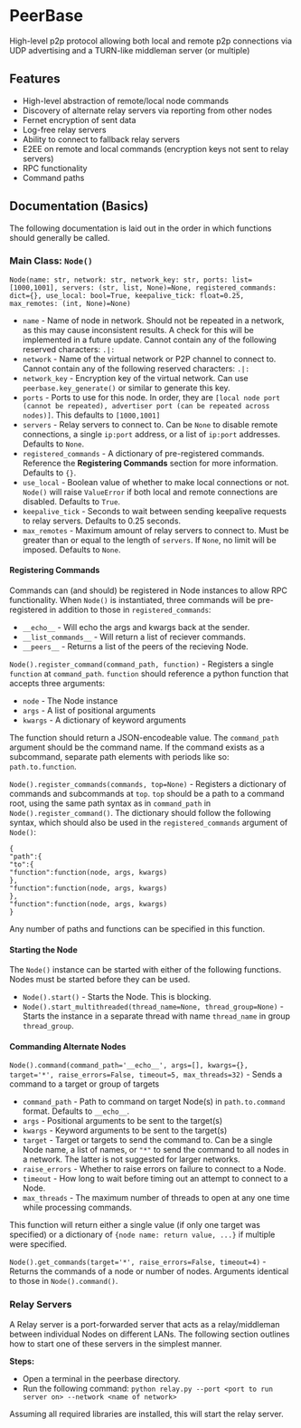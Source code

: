 # PeerBase
High-level p2p protocol allowing both local and remote p2p connections via UDP advertising and a TURN-like middleman server (or multiple)

## Features
- High-level abstraction of remote/local node commands
- Discovery of alternate relay servers via reporting from other nodes
- Fernet encryption of sent data
- Log-free relay servers
- Ability to connect to fallback relay servers
- E2EE on remote and local commands (encryption keys not sent to relay servers)
- RPC functionality
- Command paths

## Documentation (Basics)
The following documentation is laid out in the order in which functions should generally be called.

### Main Class: `Node()`
```
Node(name: str, network: str, network_key: str, ports: list=[1000,1001], servers: (str, list, None)=None, registered_commands: dict={}, use_local: bool=True, keepalive_tick: float=0.25, max_remotes: (int, None)=None)
```

- `name` - Name of node in network. Should not be repeated in a network, as this may cause inconsistent results. A check for this will be implemented in a future update. Cannot contain any of the following reserved characters: `.|:`
- `network` - Name of the virtual network or P2P channel to connect to. Cannot contain any of the following reserved characters: `.|:`
- `network_key` - Encryption key of the virtual network. Can use `peerbase.key_generate()` or similar to generate this key.
- `ports` - Ports to use for this node. In order, they are `[local node port (cannot be repeated), advertiser port (can be repeated across nodes)]`. This defaults to `[1000,1001]`
- `servers` - Relay servers to connect to. Can be `None` to disable remote connections, a single `ip:port` address, or a list of `ip:port` addresses. Defaults to `None`.
- `registered_commands` - A dictionary of pre-registered commands. Reference the **Registering Commands** section for more information. Defaults to `{}`.
- `use_local` - Boolean value of whether to make local connections or not. `Node()` will raise `ValueError` if both local and remote connections are disabled. Defaults to `True`.
- `keepalive_tick` - Seconds to wait between sending keepalive requests to relay servers. Defaults to 0.25 seconds.
- `max_remotes` - Maximum amount of relay servers to connect to. Must be greater than or equal to the length of `servers`. If `None`, no limit will be imposed. Defaults to `None`.

#### Registering Commands
Commands can (and should) be registered in Node instances to allow RPC functionality. When `Node()` is instantiated, three commands will be pre-registered in addition to those in `registered_commands`:
- `__echo__` - Will echo the args and kwargs back at the sender.
- `__list_commands__` - Will return a list of reciever commands.
- `__peers__` - Returns a list of the peers of the recieving Node.

`Node().register_command(command_path, function)` - Registers a single `function` at `command_path`. `function` should reference a python function that accepts three arguments:
  - `node` - The Node instance
  - `args` - A list of positional arguments
  - `kwargs` - A dictionary of keyword arguments

The function should return a JSON-encodeable value. The `command_path` argument should be the command name. If the command exists as a subcommand, separate path elements with periods like so: `path.to.function`.

`Node().register_commands(commands, top=None)` - Registers a dictionary of commands and subcommands at `top`. `top` should be a path to a command root, using the same path syntax as in `command_path` in `Node().register_command()`. The dictionary should follow the following syntax, which should also be used in the `registered_commands` argument of `Node()`:

```
{
"path":{
"to":{
"function":function(node, args, kwargs)
},
"function":function(node, args, kwargs)
},
"function":function(node, args, kwargs)
}
```
Any number of paths and functions can be specified in this function.

#### Starting the Node
The `Node()` instance can be started with either of the following functions. Nodes must be started before they can be used.
- `Node().start()` - Starts the Node. This is blocking.
- `Node().start_multithreaded(thread_name=None, thread_group=None)` - Starts the instance in a separate thread with name `thread_name` in group `thread_group`.

#### Commanding Alternate Nodes
`Node().command(command_path='__echo__', args=[], kwargs={}, target='*', raise_errors=False, timeout=5, max_threads=32)` - Sends a command to a target or group of targets
- `command_path` - Path to command on target Node(s) in `path.to.command` format. Defaults to `__echo__`.
- `args` - Positional arguments to be sent to the target(s)
- `kwargs` - Keyword arguments to be sent to the target(s)
- `target` - Target or targets to send the command to. Can be a single Node name, a list of names, or `"*"` to send the command to all nodes in a network. The latter is not suggested for larger networks.
- `raise_errors` - Whether to raise errors on failure to connect to a Node.
- `timeout` - How long to wait before timing out an attempt to connect to a Node.
- `max_threads` - The maximum number of threads to open at any one time while processing commands.

This function will return either a single value (if only one target was specified) or a dictionary of `{node name: return value, ...}` if multiple were specified.

`Node().get_commands(target='*', raise_errors=False, timeout=4)` - Returns the commands of a node or number of nodes. Arguments identical to those in `Node().command()`.

### Relay Servers
A Relay server is a port-forwarded server that acts as a relay/middleman between individual Nodes on different LANs. The following section outlines how to start one of these servers in the simplest manner.

**Steps:**
- Open a terminal in the peerbase directory.
- Run the following command: `python relay.py --port <port to run server on> --network <name of network>`

Assuming all required libraries are installed, this will start the relay server.
